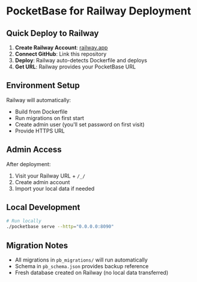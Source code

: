 # PocketBase for Railway Deployment

## Quick Deploy to Railway

1. **Create Railway Account**: [railway.app](https://railway.app)
2. **Connect GitHub**: Link this repository
3. **Deploy**: Railway auto-detects Dockerfile and deploys
4. **Get URL**: Railway provides your PocketBase URL

## Environment Setup

Railway will automatically:
- Build from Dockerfile
- Run migrations on first start
- Create admin user (you'll set password on first visit)
- Provide HTTPS URL

## Admin Access

After deployment:
1. Visit your Railway URL + `/_/`
2. Create admin account
3. Import your local data if needed

## Local Development

```bash
# Run locally
./pocketbase serve --http="0.0.0.0:8090"
```

## Migration Notes

- All migrations in `pb_migrations/` will run automatically
- Schema in `pb_schema.json` provides backup reference
- Fresh database created on Railway (no local data transferred)
